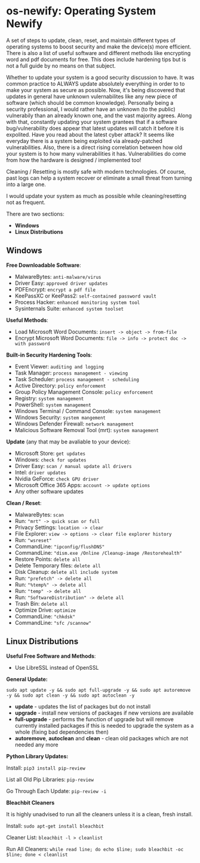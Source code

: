 # os-newify: Operating System Newify

A set of steps to update, clean, reset, and maintain different types of operating systems to boost security and make the device(s) more efficient. There is also a list of useful software and different methods like encrypting word and pdf documents for free. This does include hardening tips but is not a full guide by no means on that subject.

Whether to update your system is a good security discussion to have. It was common practice to ALWAYS update absolutely everything in order to to make your system as secure as possible. Now, it's being discovered that updates in general have unknown vulernabilites like any new piece of software (which should be common knowledge). Personally being a security professional, I would rather have an unknown (to the public) vulnerabily than an already known one, and the vast majority agrees. Along with that, constantly updating your system grantees that if a software bug/vulnerability does appear that latest updates will catch it before it is expolited. Have you read about the latest cyber attack? It seems like everyday there is a system being exploited via already-patched vulnerabilities. Also, there is a direct rising correlation between how old your system is to how many vulnerabilities it has. Vulnerabilities do come from how the hardware is designed / implemented too!

Cleaning / Resetting is mostly safe with modern technologies. Of course, past logs can help a system recover or eliminate a small threat from turning into a large one.

I would update your system as much as possible while cleaning/resetting not as frequent.

There are two sections:

* **Windows**
* **Linux Distributions**


## Windows

**Free Downloadable Software**:

* MalwareBytes: `anti-malware/virus`
* Driver Easy: `approved driver updates`
* PDFEncrypt: `encrypt a pdf file`
* KeePassXC or KeePass2: `self-contained password vault`
* Process Hacker: `enhanced monitoring system tool`
* Sysinternals Suite: `enhanced system toolset`

**Useful Methods**:

* Load Microsoft Word Documents: `insert -> object -> from-file`
* Encrypt Microsoft Word Documents: `file -> info -> protect doc -> with password`

**Built-in Security Hardening Tools**:

* Event Viewer: `auditing and logging`
* Task Manager: `process management - viewing`
* Task Scheduler: `process management - scheduling`
* Active Directory: `policy enforcement`
* Group Policy Management Console: `policy enforcement`
* Registry: `system management`
* PowerShell: `system management`
* Windows Terminal / Command Console: `system management`
* Windows Security: `system mangement`
* Windows Defender Firewall: `network management`
* Malicious Software Removal Tool (mrt): `system management`

**Update** (any that may be avaliable to your device):

* Microsoft Store: `get updates`
* Windows: `check for updates`
* Driver Easy: `scan / manual update all drivers`
* Intel: `driver updates`
* Nvidia GeForce: `check GPU driver`
* Microsoft Office 365 Apps: `account -> update options`
* Any other software updates

**Clean / Reset**:

* MalwareBytes: `scan`
* Run: `"mrt" -> quick scan or full`
* Privacy Settings: `location -> clear`
* File Explorer: `view -> options -> clear file explorer history`
* Run: `"wsreset"`
* CommandLine: `"ipconfig/flushDNS"`
* CommandLine: `"dism.exe /Online /Cleanup-image /Restorehealth"`
* Restore Points: `delete all`
* Delete Temporary files: `delete all`
* Disk Cleanup: `delete all include system`
* Run: `"prefetch" -> delete all`
* Run: `"%temp%" -> delete all`
* Run: `"temp" -> delete all`
* Run: `"SoftwareDistribution" -> delete all`
* Trash Bin: `delete all`
* Optimize Drive: `optimize`
* CommandLine: `"chkdsk"`
* CommandLine: `"sfc /scannow"`


## Linux Distributions

**Useful Free Software and Methods**:

* Use LibreSSL instead of OpenSSL

**General Update:**

`sudo apt update -y && sudo apt full-upgrade -y && sudo apt autoremove -y && sudo apt clean -y && sudo apt autoclean -y`
* **update** - updates the list of packages but do not install
* **upgrade** - install new versions of packages if new versions are available
* **full-upgrade** - performs the function of upgrade but will remove currently installed packages if this is needed to upgrade the system as a whole (fixing bad dependencies then)
* **autoremove**, **autoclean** and **clean** - clean old packages which are not needed any more

**Python Library Updates:**

Install: `pip3 install pip-review`

List all Old Pip Libraries: `pip-review`

Go Through Each Update: `pip-review -i`

**Bleachbit Cleaners**

It is highly unadvised to run all the cleaners unless it is a clean, fresh install.

Install: `sudo apt-get install bleachbit`

Cleaner List: `bleachbit -l > cleanlist`

Run All Cleaners: `while read line; do echo $line; sudo bleachbit -oc $line; done < cleanlist`
